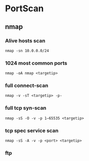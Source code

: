 # PortScan

## nmap
### Alive hosts scan
`nmap -sn 10.0.0.0/24`

### 1024 most common ports
`nmap -oA nmap <targetip>`

### full connect-scan
`nmap -v -sT <targetip> -p- `

### full tcp syn-scan
`nmap -sS -O -v -p 1–65535 <targetip>`

### tcp spec service scan
`nmap -sS -A -v -p <port> <targetip>`

### ftp
